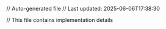 // Auto-generated file
// Last updated: 2025-06-06T17:38:30

// This file contains implementation details
